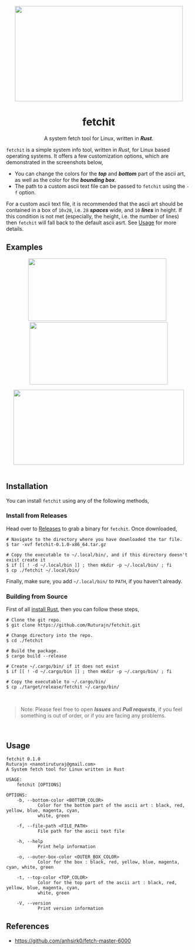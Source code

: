 <div align="center">

<img src="https://user-images.githubusercontent.com/56625259/185757248-cb60e3e8-9486-41dc-9e99-f0f24a208e71.png" width="457" height="259">

# fetchit

A system fetch tool for Linux, written in ***Rust***.

</div>

`fetchit` is a simple system info tool, written in *Rust*, for Linux based operating systems. It offers a few customization options, which are demonstrated in the
screenshots below,
- You can change the colors for the ***top*** and ***bottom*** part of the ascii art, as well as the color for the ***bounding box***.
- The path to a custom ascii text file can be passed to `fetchit` using the `-f` option.

For a custom ascii text file, it is recommended that the ascii art should be contained in a box of `10x28`, i.e. `28` ***spaces*** wide, and `10` ***lines***
in height. If this condition is not met (especially, the height, i.e. the number of lines) then `fetchit` will fall back to the default ascii asrt. See [Usage](https://github.com/Ruturajn/fetchit/edit/main/README.md#usage) for more details.

## Examples

<div align="center">

<img src="https://user-images.githubusercontent.com/56625259/185761191-26002c20-b4a4-43cd-929d-a55dcacff9c3.png" width="376" height="170"> &nbsp; <img src="https://user-images.githubusercontent.com/56625259/185761191-26002c20-b4a4-43cd-929d-a55dcacff9c3.png" width="376" height="170">

<img src="https://user-images.githubusercontent.com/56625259/185761450-3251ad79-ce36-4441-bb96-52781ab06828.png" width="464" height="204">

<br>

</div>

<br>

## Installation

You can install `fetchit` using any of the following methods,

### Install from Releases

Head over to [Releases](https://github.com/Ruturajn/fetchit/releases) to grab a binary for `fetchit`. Once downloaded,
```
# Navigate to the directory where you have downloaded the tar file.
$ tar -xvf fetchit-0.1.0-x86_64.tar.gz

# Copy the executable to ~/.local/bin/, and if this directory doesn't exist create it
$ if [[ ! -d ~/.local/bin ]] ; then mkdir -p ~/.local/bin/ ; fi
$ cp ./fetchit ~/.local/bin/
```
Finally, make sure, you add `~/.local/bin/` to `PATH`, if you haven't already.

### Building from Source

First of all [install Rust](https://www.rust-lang.org/tools/install), then you can follow these steps,
```
# Clone the git repo.
$ git clone https://github.com/Ruturajn/fetchit.git

# Change directory into the repo.
$ cd ./fetchit

# Build the package.
$ cargo build --release

# Create ~/.cargo/bin/ if it does not exist
$ if [[ ! -d ~/.cargo/bin ]] ; then mkdir -p ~/.cargo/bin/ ; fi

# Copy the executable to ~/.cargo/bin/
$ cp ./target/release/fetchit ~/.cargo/bin/
```

<br>

> Note: Please feel free to open ***Issues*** and ***Pull requests***, if you feel something is out of order, or if you are facing any problems.

<br>

## Usage
```
fetchit 0.1.0
Ruturajn <nanotiruturaj@gmail.com>
A System fetch tool for Linux written in Rust

USAGE:
    fetchit [OPTIONS]

OPTIONS:
    -b, --bottom-color <BOTTOM_COLOR>
            Color for the bottom part of the ascii art : black, red, yellow, blue, magenta, cyan,
            white, green

    -f, --file-path <FILE_PATH>
            File path for the ascii text file

    -h, --help
            Print help information

    -o, --outer-box-color <OUTER_BOX_COLOR>
            Color for the box : black, red, yellow, blue, magenta, cyan, white, green

    -t, --top-color <TOP_COLOR>
            Color for the top part of the ascii art : black, red, yellow, blue, magenta, cyan,
            white, green

    -V, --version
            Print version information
```

## References
- https://github.com/anhsirk0/fetch-master-6000
